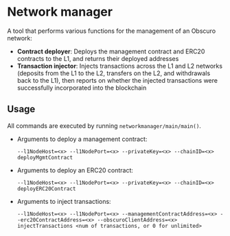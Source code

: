 # Network manager

A tool that performs various functions for the management of an Obscuro network:

* **Contract deployer**: Deploys the management contract and ERC20 contracts to the L1, and returns their deployed addresses
* **Transaction injector**: Injects transactions across the L1 and L2 networks (deposits from the L1 to the L2, 
  transfers on the L2, and withdrawals back to the L1), then reports on whether the injected transactions were 
  successfully incorporated into the blockchain

## Usage

All commands are executed by running `networkmanager/main/main()`.

* Arguments to deploy a management contract:

  `--l1NodeHost=<x> --l1NodePort=<x> --privateKey=<x> --chainID=<x> deployMgmtContract`

* Arguments to deploy an ERC20 contract:

  `--l1NodeHost=<x> --l1NodePort=<x> --privateKey=<x> --chainID=<x> deployERC20Contract`

* Arguments to inject transactions:

  `--l1NodeHost=<x> --l1NodePort=<x> --managementContractAddress=<x> --erc20ContractAddress=<x> --obscuroClientAddress=<x> injectTransactions <num of transactions, or 0 for unlimited>`

  
